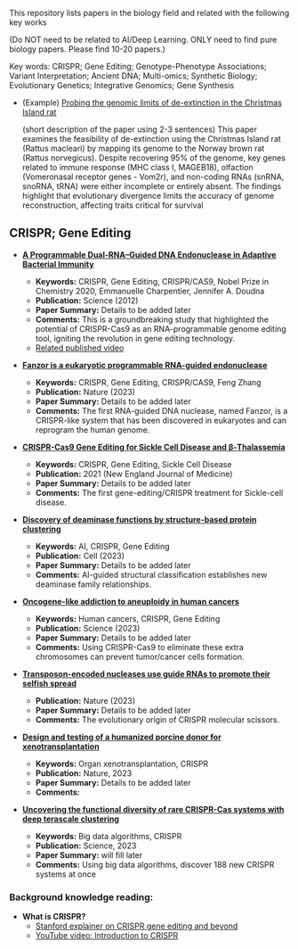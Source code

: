 This repository lists papers in the biology field and related with the following key works 

(Do NOT need to be related to AI/Deep Learning. ONLY need to find pure biology papers. Please find 10-20 papers.)

Key words: CRISPR; Gene Editing; Genotype-Phenotype Associations; Variant Interpretation; Ancient DNA; Multi-omics; Synthetic Biology; Evolutionary Genetics; Integrative Genomics; Gene Synthesis

- (Example) [Probing the genomic limits of de-extinction in the Christmas Island rat](https://pubmed.ncbi.nlm.nih.gov/35271794/)
  
  (short description of the paper using 2-3 sentences) This paper examines the feasibility of de-extinction using the Christmas Island    rat (Rattus macleari) by mapping its genome to the Norway brown rat (Rattus norvegicus). Despite recovering 95% of the genome, key 
   genes related to immune response (MHC class I, MAGEB18), olfaction (Vomeronasal receptor genes - Vom2r), and non-coding RNAs (snRNA, 
   snoRNA, tRNA) were either incomplete or entirely absent. The findings highlight that evolutionary divergence limits the accuracy of 
   genome reconstruction, affecting traits critical for survival


## CRISPR; Gene Editing

- **[A Programmable Dual-RNA–Guided DNA Endonuclease in Adaptive Bacterial Immunity](https://www.science.org/doi/full/10.1126/science.1225829)**
  - **Keywords:** CRISPR, Gene Editing, CRISPR/CAS9, Nobel Prize in Chemistry 2020, Emmanuelle Charpentier, Jennifer A. Doudna
  - **Publication:** Science (2012)  
  - **Paper Summary:** Details to be added later
  - **Comments:** This is a groundbreaking study that highlighted the potential of CRISPR-Cas9 as an RNA-programmable genome editing tool, igniting the revolution in gene editing technology. 
  - [Related published video](https://www.youtube.com/watch?v=HANo__Z8K6s)
  
- **[Fanzor is a eukaryotic programmable RNA-guided endonuclease](http://nature.com/articles/s41586-023-06356-2)**
  - **Keywords:** CRISPR, Gene Editing, CRISPR/CAS9, Feng Zhang
  - **Publication:** Nature (2023)
  - **Paper Summary:** Details to be added later
  - **Comments:** The first RNA-guided DNA nuclease, named Fanzor, is a CRISPR-like system that has been discovered in eukaryotes and can reprogram the human genome.

- **[CRISPR-Cas9 Gene Editing for Sickle Cell Disease and β-Thalassemia](https://www.nejm.org/doi/full/10.1056/NEJMoa2031054)**
  - **Keywords:** CRISPR, Gene Editing, Sickle Cell Disease
  - **Publication:** 2021 (New England Journal of Medicine)
  - **Paper Summary:** Details to be added later
  - **Comments:** The first gene-editing/CRISPR treatment for Sickle-cell disease.

- **[Discovery of deaminase functions by structure-based protein clustering](https://www.cell.com/cell/fulltext/S0092-8674(23)00593-7?uuid=uuid%3Ae9f1935b-293d-41d9-91c8-94ac93c76ee3)**
  - **Keywords:** AI, CRISPR, Gene Editing
  - **Publication:** Cell (2023)
  - **Paper Summary:** Details to be added later
  - **Comments:** AI-guided structural classification establishes new deaminase family relationships.

- **[Oncogene-like addiction to aneuploidy in human cancers](https://www.science.org/doi/full/10.1126/science.adg4521)**
  - **Keywords:** Human cancers, CRISPR, Gene Editing
  - **Publication:** Science (2023)
  - **Paper Summary:** Details to be added later
  - **Comments:** Using CRISPR-Cas9 to eliminate these extra chromosomes can prevent tumor/cancer cells formation.

- **[Transposon-encoded nucleases use guide RNAs to promote their selfish spread](https://www.nature.com/articles/s41586-023-06597-1)**
  - **Publication:** Nature (2023)
  - **Paper Summary:** Details to be added later
  - **Comments:** The evolutionary origin of CRISPR molecular scissors.

- **[Design and testing of a humanized porcine donor for xenotransplantation](https://www.nature.com/articles/s41586-023-06594-4)**
  - **Keywords:** Organ xenotransplantation, CRISPR
  - **Publication:** Nature, 2023
  - **Paper Summary:** Details to be added later
  - **Comments:** 

- **[Uncovering the functional diversity of rare CRISPR-Cas systems with deep terascale clustering](https://www.science.org/doi/full/10.1126/science.adi1910?casa_token=uLCJXmCKDJQAAAAA%3AKKBBpYRdEIEzhsX5dGWYen3UUbusPlk09-KiLXIaTDXQFtAYho61MKfJyKyqBHDkkVC_lyEw1Jt9laQ)**
  - **Keywords:** Big data algorithms, CRISPR
  - **Publication:** Science, 2023
  - **Paper Summary:** will fill later
  - **Comments:** Using big data algorithms, discover 188 new CRISPR systems at once

### Background knowledge reading:
- **What is CRISPR?**
  - [Stanford explainer on CRISPR gene editing and beyond](https://news.stanford.edu/stories/2024/06/stanford-explainer-crispr-gene-editing-and-beyond)
  - [YouTube video: Introduction to CRISPR](https://www.youtube.com/watch?v=HANo__Z8K6s)

